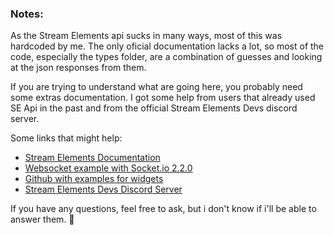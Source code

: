 ### Notes:

As the Stream Elements api sucks in many ways, most of this was hardcoded by me. The only
oficial documentation lacks a lot, so most of the code, especially the types folder, are a
combination of guesses and looking at the json responses from them.

If you are trying to understand what are going here, you probably need some extras
documentation. I got some help from users that already used SE Api in the past and from
the official Stream Elements Devs discord server.

Some links that might help:

- [Stream Elements Documentation](https://dev.streamelements.com/)
- [Websocket example with Socket.io 2.2.0](https://dev.streamelements.com/docs/kappa/docs/Websockets.md)
- [Github with examples for widgets](https://github.com/StreamElements/widgets/blob/master/CustomCode.md)
- [Stream Elements Devs Discord Server](https://discord.gg/x5SUNGHhrP)

If you have any questions, feel free to ask, but i don't know if i'll be able to answer
them. 👋
